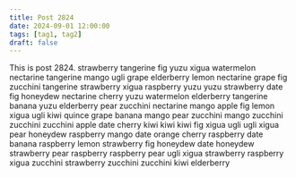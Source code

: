 ```yaml
---
title: Post 2824
date: 2024-09-01 12:00:00
tags: [tag1, tag2]
draft: false
---
```

This is post 2824.
strawberry
tangerine
fig
yuzu
xigua
watermelon
nectarine
tangerine
mango
ugli
grape
elderberry
lemon
nectarine
grape
fig
zucchini
tangerine
strawberry
xigua
raspberry
yuzu
yuzu
strawberry
date
fig
honeydew
nectarine
cherry
yuzu
watermelon
elderberry
tangerine
banana
yuzu
elderberry
pear
zucchini
nectarine
mango
apple
fig
lemon
xigua
ugli
kiwi
quince
grape
banana
mango
pear
zucchini
mango
zucchini
zucchini
zucchini
apple
date
cherry
kiwi
kiwi
kiwi
fig
xigua
ugli
ugli
xigua
pear
honeydew
raspberry
mango
date
orange
cherry
raspberry
date
banana
raspberry
lemon
strawberry
fig
honeydew
date
honeydew
strawberry
pear
raspberry
raspberry
pear
ugli
xigua
strawberry
raspberry
xigua
zucchini
strawberry
zucchini
zucchini
kiwi
elderberry

